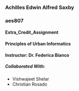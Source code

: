 ### Achilles Edwin Alfred Saxby
### aes807
#### Extra_Credit_Assignment
#### Principles of Urban Informatics
#### Instructor: Dr. Federica Bianco
##### Collaborated With:
  - Vishwajeet Shelar
  - Christian Rosado
